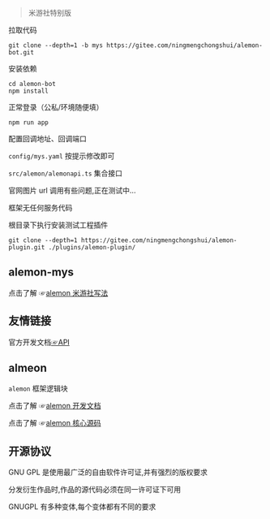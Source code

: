 > 米游社特别版

拉取代码

```
git clone --depth=1 -b mys https://gitee.com/ningmengchongshui/alemon-bot.git
```

安装依赖

```
cd alemon-bot
npm install
```

正常登录（公私/环境随便填）

```
npm run app
```

配置回调地址、回调端口

`config/mys.yaml` 按提示修改即可

`src/alemon/alemonapi.ts` 集合接口

官网图片 url 调用有些问题,正在测试中...

框架无任何服务代码

根目录下执行安装测试工程插件

```
git clone --depth=1 https://gitee.com/ningmengchongshui/alemon-plugin.git ./plugins/alemon-plugin/
```

## alemon-mys

点击了解 ☞[alemon 米游社写法](./doc.md)

## 友情链接

官方开发文档[☞API](https://webstatic.mihoyo.com/)

## almeon

`alemon` 框架逻辑块

点击了解 ☞[alemon 开发文档](http://ningmengchongshui.gitee.io/lemonade)

点击了解 ☞[alemon 核心源码](https://gitee.com/ningmengchongshui/alemon-bot/tree/core/)

## 开源协议

GNU GPL 是使用最广泛的自由软件许可证,并有强烈的版权要求

分发衍生作品时,作品的源代码必须在同一许可证下可用

GNUGPL 有多种变体,每个变体都有不同的要求
